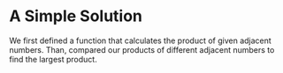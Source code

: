 # A Simple Solution

We first defined a function that calculates the product of given adjacent numbers. Than, compared our products of different adjacent numbers to find the largest product.
